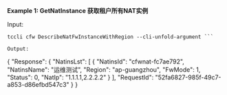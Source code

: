 **Example 1: GetNatInstance 获取租户所有NAT实例**



Input: 

```
tccli cfw DescribeNatFwInstanceWithRegion --cli-unfold-argument ```

Output: 
```
{
    "Response": {
        "NatinsLst": [
            {
                "NatinsId": "cfwnat-fc7ae792",
                "NatinsName": "运维测试",
                "Region": "ap-guangzhou",
                "FwMode": 1,
                "Status": 0,
                "NatIp": "1.1.1.1,2.2.2.2"
            }
        ],
        "RequestId": "52fa6827-985f-49c7-a853-d86efbd547c3"
    }
}
```

